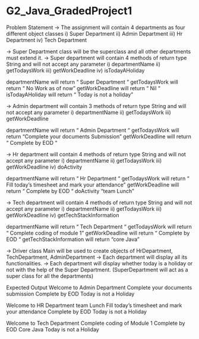 # G2_Java_GradedProject1

Problem Statement
→ The assignment will contain 4 departments as four different object classes
i) Super Department
ii) Admin Department
iii) Hr Department
iv) Tech Department

→ Super Department class will be the superclass and all other departments must extend it.
→ Super department will contain 4 methods of return type String and will not accept any
parameter
i) departmentName
ii) getTodaysWork
iii) getWorkDeadline
iv) isTodayAHoliday

departmentName will return “ Super Department “
getTodaysWork will return “ No Work as of now”
getWorkDeadline will return “ Nil “
isTodayAHoliday will return “ Today is not a holiday”

→ Admin department will contain 3 methods of return type String and will not accept any
parameter
i) departmentName
ii) getTodaysWork
iii) getWorkDeadline

departmentName will return “ Admin Department “
getTodaysWork will return “Complete your documents Submission”
getWorkDeadline will return “ Complete by EOD “

→ Hr department will contain 4 methods of return type String and will not accept any
parameter
i) departmentName
ii) getTodaysWork
iii) getWorkDeadline
iv) doActivity

departmentName will return “ Hr Department “
getTodaysWork will return “ Fill today’s timesheet and mark your attendance”
getWorkDeadline will return “ Complete by EOD “
doActivity “team Lunch”

→ Tech department will contain 4 methods of return type String and will not accept any
parameter
i) departmentName
ii) getTodaysWork
iii) getWorkDeadline
iv) getTechStackInformation

departmentName will return “ Tech Department “
getTodaysWork will return “ Complete coding of module 1”
getWorkDeadline will return “ Complete by EOD “
getTechStackInformation will return “core Java”

→ Driver class Main will be used to create objects of HrDepartment, TechDepartment,
AdminDepartment
→ Each department will display all its functionalities.
→ Each department will display whether today is a holiday or not with the help of the Super
Department. (SuperDepartment will act as a super class for all the departments)

Expected Output
Welcome to Admin Department
Complete your documents submission
Complete by EOD
Today is not a Holiday

Welcome to HR Department
team Lunch
Fill today’s timesheet and mark your attendance
Complete by EOD
Today is not a Holiday

Welcome to Tech Department
Complete coding of Module 1
Complete by EOD
Core Java
Today is not a Holiday
